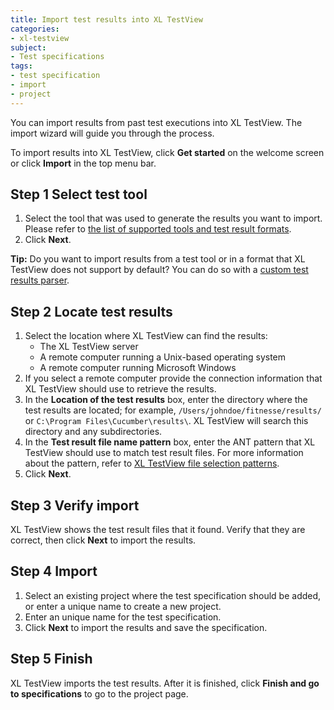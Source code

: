 ```yaml
---
title: Import test results into XL TestView
categories:
- xl-testview
subject:
- Test specifications
tags:
- test specification
- import
- project
---
```


You can import results from past test executions into XL TestView. The import wizard will guide you through the process.

To import results into XL TestView, click **Get started** on the welcome screen or click **Import** in the top menu bar.

## Step 1 Select test tool

1. Select the tool that was used to generate the results you want to import. Please refer to [the list of supported tools and test result formats](/xl-testview/concept/supported-test-tools-and-test-result-formats.html).
1. Click **Next**.

**Tip:** Do you want to import results from a test tool or in a format that XL TestView does not support by default? You can do so with a [custom test results parser](/xl-testview/how-to/create-a-custom-test-results-parser.html).

## Step 2 Locate test results

1. Select the location where XL TestView can find the results:
    * The XL TestView server
    * A remote computer running a Unix-based operating system
    * A remote computer running Microsoft Windows
1. If you select a remote computer provide the connection information that XL TestView should use to retrieve the results.
1. In the **Location of the test results** box, enter the directory where the test results are located; for example, `/Users/johndoe/fitnesse/results/` or `C:\Program Files\Cucumber\results\`. XL TestView will search this directory and any subdirectories.
1. In the **Test result file name pattern** box, enter the ANT pattern that XL TestView should use to match test result files. For more information about the pattern, refer to [XL TestView file selection patterns](/xl-testview/concept/file-selection-patterns.html).
1. Click **Next**.

## Step 3 Verify import

XL TestView shows the test result files that it found. Verify that they are correct, then click **Next** to import the results.

## Step 4 Import

1. Select an existing project where the test specification should be added, or enter a unique name to create a new project.
2. Enter an unique name for the test specification.
3. Click **Next** to import the results and save the specification.

## Step 5 Finish

XL TestView imports the test results. After it is finished, click **Finish and go to specifications** to go to the project page.
